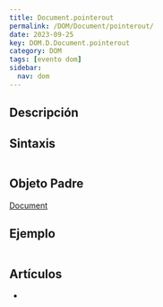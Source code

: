 ```yaml
---
title: Document.pointerout
permalink: /DOM/Document/pointerout/
date: 2023-09-25
key: DOM.D.Document.pointerout
category: DOM
tags: [evento dom]
sidebar:
  nav: dom
---
```


## Descripción


## Sintaxis


```javascript

```


## Objeto Padre


[Document](https://www.w3api.com/DOM/Document/)


## Ejemplo


```javascript

```


## Artículos

- 
